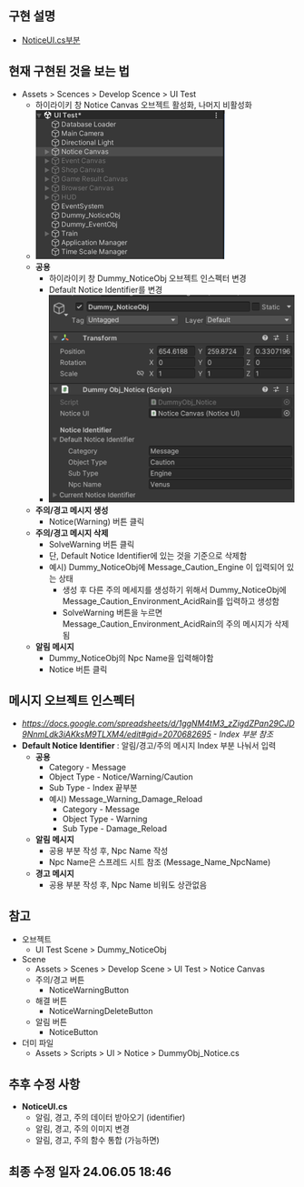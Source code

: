 ## 구현 설명
* [NoticeUI.cs부분](./implement/NoticeUI.md)
## 현재 구현된 것을 보는 법
* Assets > Scences > Develop Scence > UI Test
	+ 하이라이키 창 Notice Canvas 오브젝트 활성화, 나머지 비활성화
	+ ![이미지 참조](./image/NoticeCanvasImage.png)
	+ __공용__
		+ 하이라이키 창 Dummy_NoticeObj 오브젝트 인스펙터 변경
		+ Default Notice Identifier를 변경
		+ ![이미지 참조](./image/DummyNoticeObjectImage.png)
	+ __주의/경고 메시지 생성__
		+ Notice(Warning) 버튼 클릭
	+ __주의/경고 메시지 삭제__
		+ SolveWarning 버튼 클릭
		+ 단, Default Notice Identifier에 있는 것을 기준으로 삭제함
		+ 예시) Dummy_NoticeObj에 Message_Caution_Engine 이 입력되어 있는 상태
			+ 생성 후 다른 주의 메세지를 생성하기 위해서 Dummy_NoticeObj에 Message_Caution_Environment_AcidRain를 입력하고 생성함
			+ SolveWarning 버튼을 누르면 Message_Caution_Environment_AcidRain의 주의 메시지가 삭제됨
	+ __알림 메시지__
		+ Dummy_NoticeObj의 Npc Name을 입력해야함
		+ Notice 버튼 클릭
## 메시지 오브젝트 인스펙터
* *https://docs.google.com/spreadsheets/d/1ggNM4tM3_zZigdZPan29CJD9NnmLdk3iAKksM9TLXM4/edit#gid=2070682695 - Index 부분 참조*
* **Default Notice Identifier** : 알림/경고/주의 메시지 Index 부분 나눠서 입력
	+ __공용__
		+ Category - Message
		+ Object Type - Notice/Warning/Caution
		+ Sub Type - Index 끝부분
		+ 예시) Message_Warning_Damage_Reload
			+ Category - Message
			+ Object Type - Warning
			+ Sub Type - Damage_Reload
	+ __알림 메시지__
		+ 공용 부분 작성 후, Npc Name 작성
		+ Npc Name은 스프레드 시트 참조 (Message_Name_NpcName)
	+ __경고 메시지__
		+ 공용 부분 작성 후, Npc Name 비워도 상관없음
## 참고
* 오브젝트
	+ UI Test Scene > Dummy_NoticeObj
* Scene
	+ Assets > Scenes > Develop Scene > UI Test > Notice Canvas
	+ 주의/경고 버튼
		+ NoticeWarningButton
	+ 해결 버튼
		+ NoticeWarningDeleteButton
	+ 알림 버튼
		+ NoticeButton
* 더미 파일
	+ Assets > Scripts > UI > Notice > DummyObj_Notice.cs
## 추후 수정 사항
* **NoticeUI.cs**
	+ 알림, 경고, 주의 데이터 받아오기 (identifier)
	+ 알림, 경고, 주의 이미지 변경
	+ 알림, 경고, 주의 함수 통합 (가능하면)
## 최종 수정 일자 24.06.05 18:46